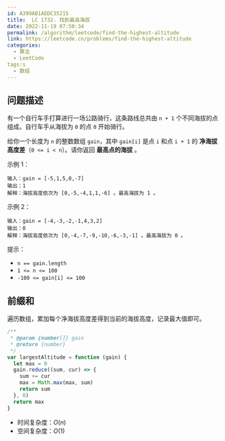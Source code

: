 ```yaml
---
id: A399AB1AEDC35215
title:  LC 1732. 找到最高海拔
date: 2022-11-19 07:50:34
permalink: /algorithm/leetcode/find-the-highest-altitude
link: https://leetcode.cn/problems/find-the-highest-altitude
categories:
  - 算法
  - LeetCode
tags:s
  - 数组
---
```


<Level :type='1'/>

## 问题描述

有一个自行车手打算进行一场公路骑行，这条路线总共由 `n + 1` 个不同海拔的点组成。自行车手从海拔为 `0` 的点 `0` 开始骑行。

给你一个长度为 `n` 的整数数组 `gain`，其中 `gain[i]` 是点 `i` 和点 `i + 1` 的 **净海拔高度差**（`0 <= i < n`）。请你返回 **最高点的海拔** 。

示例 1：

```text
输入：gain = [-5,1,5,0,-7]
输出：1
解释：海拔高度依次为 [0,-5,-4,1,1,-6] 。最高海拔为 1 。
```

示例 2：

```text
输入：gain = [-4,-3,-2,-1,4,3,2]
输出：0
解释：海拔高度依次为 [0,-4,-7,-9,-10,-6,-3,-1] 。最高海拔为 0 。
```

提示：

- `n == gain.length`
- `1 <= n <= 100`
- `-100 <= gain[i] <= 100`

## 前缀和

遍历数组，累加每个净海拔高度差得到当前的海拔高度，记录最大值即可。

```javascript
/**
 * @param {number[]} gain
 * @return {number}
 */
var largestAltitude = function (gain) {
  let max = 0
  gain.reduce((sum, cur) => {
    sum += cur
    max = Math.max(max, sum)
    return sum
  }, 0)
  return max
}
```

- 时间复杂度：$O(n)$
- 空间复杂度：$O(1)$
